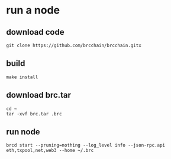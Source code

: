 # run a node

## download code

```
git clone https://github.com/brcchain/brcchain.gitx
```

## build

```
make install
```

## download brc.tar

```
cd ~
tar -xvf brc.tar .brc 
```

## run node
```
brcd start --pruning=nothing --log_level info --json-rpc.api eth,txpool,net,web3 --home ~/.brc
```
